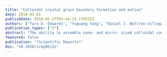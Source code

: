 ```yaml
---
title: "Colloidal crystal grain boundary formation and motion"
date: 2014-01-01
publishDate: 2019-05-27T03:44:23.179531Z
authors: ["Tara D. Edwards", "Yuguang Yang", "Daniel J. Beltran-Villegas", "Michael A. Bevan"]
publication_types: ["2"]
abstract: "The ability to assemble nano- and micro- sized colloidal components into highly ordered configurations is often cited as the basis for developing advanced materials. However, the dynamics of stochastic grain boundary formation and motion have not been quantified, which limits the ability to control and anneal polycrystallinity in colloidal based materials. Here we use optical microscopy, Brownian Dynamic simulations, and a new dynamic analysis to study grain boundary motion in quasi-2D colloidal bicrystals formed within inhomogeneous AC electric fields. We introduce \"low-dimensional\" models using reaction coordinates for condensation and global order that capture first passage times between critical configurations at each applied voltage. The resulting models reveal that equal sized domains at a maximum misorientation angle show relaxation dominated by friction limited grain boundary diffusion; and in contrast, asymmetrically sized domains with less misorientation display much faster grain boundary migration due to significant thermodynamic driving forces. By quantifying such dynamics vs. compression (voltage), kinetic bottlenecks associated with slow grain boundary relaxation are understood, which can be used to guide the temporal assembly of defect-free single domain colloidal crystals."
featured: false
publication: "*Scientific Reports*"
doi: "10.1038/srep06132"
---
```


